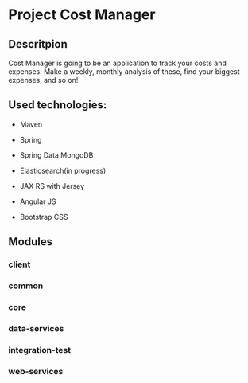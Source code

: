 # Project Cost Manager

## Descritpion

Cost Manager is going to be an application to track your costs and expenses. Make a weekly, monthly analysis of these, find your biggest expenses, and so on!

## Used technologies:

- Maven
- Spring
- Spring Data MongoDB
- Elasticsearch(in progress)
- JAX RS with Jersey

- Angular JS
- Bootstrap CSS

## Modules
### client
### common
### core
### data-services
### integration-test
### web-services



